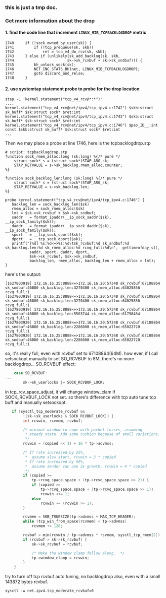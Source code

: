 ### this is just a tmp doc.

### Get more information about the drop
#### 1. find the code line that increment `LINUX_MIB_TCPBACKLOGDROP` metric
```
1740     if (!sock_owned_by_user(sk)) {
1741         if (!tcp_prequeue(sk, skb))
1742             ret = tcp_v4_do_rcv(sk, skb);
1743     } else if (unlikely(sk_add_backlog(sk, skb,
1744                        sk->sk_rcvbuf + sk->sk_sndbuf))) {
1745         bh_unlock_sock(sk);
1746         NET_INC_STATS_BH(net, LINUX_MIB_TCPBACKLOGDROP);
1747         goto discard_and_relse;
1748     }
```
#### 2. use systemtap statement probe to probe for the  drop location
```
stap -L 'kernel.statement("tcp_v4_rcv@*:*")'
....
kernel.statement("tcp_v4_rcv@net/ipv4/tcp_ipv4.c:1742") $skb:struct sk_buff* $sk:struct sock* $ret:int
kernel.statement("tcp_v4_rcv@net/ipv4/tcp_ipv4.c:1743") $skb:struct sk_buff* $sk:struct sock* $ret:int
kernel.statement("tcp_v4_rcv@net/ipv4/tcp_ipv4.c:1746") $pao_ID__:int const $skb:struct sk_buff* $sk:struct sock* $ret:int
...
```
Then we may place a probe at line 1746, here is the tcpbacklogdrop.stp
```
# script: tcpbacklogdrop.stp
function sock_rmem_alloc:long (sk:long) %{/* pure */
    struct sock* s = (struct sock*)STAP_ARG_sk;
    STAP_RETVALUE = s->sk_backlog.rmem_alloc.counter;
%}

function sock_backlog_len:long (sk:long) %{/* pure */
    struct sock* s = (struct sock*)STAP_ARG_sk;
    STAP_RETVALUE = s->sk_backlog.len;
%}

probe kernel.statement("tcp_v4_rcv@net/ipv4/tcp_ipv4.c:1746") {
   backlog_len = sock_backlog_len($sk)
   rmem_alloc = sock_rmem_alloc($sk)
   lmt = $sk->sk_rcvbuf + $sk->sk_sndbuf;
   saddr   = format_ipaddr(__ip_sock_saddr($sk), __ip_sock_family($sk));
   daddr   = format_ipaddr(__ip_sock_daddr($sk), __ip_sock_family($sk));
   sport   = __tcp_sock_sport($sk);
   dport   = __tcp_sock_dport($sk);
   printf("[%d] %s:%d<=>%s:%d\tsk_rcvbuf:%d sk_sndbuf:%d sk_backlog.len:%d sk_rmem_alloc:%d rcvq_full:%d\n",  gettimeofday_s(),
           saddr, sport, daddr, dport,
           $sk->sk_rcvbuf, $sk->sk_sndbuf,
           backlog_len, rmem_alloc, backlog_len + rmem_alloc > lmt);
}
```
here's the output:
```
[1627803919] 172.16.16.25:8888<=>172.16.16.20:57348	sk_rcvbuf:67108864 sk_sndbuf:46080 sk_backlog.len:3270400 sk_rmem_alloc:64025856 rcvq_full:1
[1627803919] 172.16.16.25:8888<=>172.16.16.20:57348	sk_rcvbuf:67108864 sk_sndbuf:46080 sk_backlog.len:3270400 sk_rmem_alloc:64025856 rcvq_full:1
[1627803919] 172.16.16.25:8888<=>172.16.16.20:57348	sk_rcvbuf:67108864 sk_sndbuf:46080 sk_backlog.len:5503744 sk_rmem_alloc:61758464 rcvq_full:1
[1627803920] 172.16.16.25:8888<=>172.16.16.20:57348	sk_rcvbuf:67108864 sk_sndbuf:46080 sk_backlog.len:2286080 sk_rmem_alloc:65022720 rcvq_full:1
[1627803920] 172.16.16.25:8888<=>172.16.16.20:57348	sk_rcvbuf:67108864 sk_sndbuf:46080 sk_backlog.len:2286080 sk_rmem_alloc:65022720 rcvq_full:1
```
so, it's really full, even with rcvbuf set to 67108864(64M).
how ever, if I call setsockopt manually to set SO_RCVBUF to 8M, there's no more backlogdrop...
SO_RCVBUF effect:
```c
    case SO_RCVBUF:
...
        sk->sk_userlocks |= SOCK_RCVBUF_LOCK;
```
in tcp_rcv_space_adjust, it will change window_clam if SOCK_RCVBUF_LOCK not set. so there's difference with tcp auto tune tcp buff and manually setsockopt.
```c
   if (sysctl_tcp_moderate_rcvbuf &&
        !(sk->sk_userlocks & SOCK_RCVBUF_LOCK)) {
        int rcvwin, rcvmem, rcvbuf;

        /* minimal window to cope with packet losses, assuming
         * steady state. Add some cushion because of small variations.
         */
        rcvwin = (copied << 1) + 16 * tp->advmss;

        /* If rate increased by 25%,
         *  assume slow start, rcvwin = 3 * copied
         * If rate increased by 50%,
         *  assume sender can use 2x growth, rcvwin = 4 * copied
         */
        if (copied >=
            tp->rcvq_space.space + (tp->rcvq_space.space >> 2)) {
            if (copied >=
                tp->rcvq_space.space + (tp->rcvq_space.space >> 1))
                rcvwin <<= 1;
            else
                rcvwin += (rcvwin >> 1);
        }

        rcvmem = SKB_TRUESIZE(tp->advmss + MAX_TCP_HEADER);
        while (tcp_win_from_space(rcvmem) < tp->advmss)
            rcvmem += 128;

        rcvbuf = min(rcvwin / tp->advmss * rcvmem, sysctl_tcp_rmem[2]);
        if (rcvbuf > sk->sk_rcvbuf) {
            sk->sk_rcvbuf = rcvbuf;

            /* Make the window clamp follow along.  */
            tp->window_clamp = rcvwin;
        }
    }
```

try to  turn off tcp rcvbuf auto tuning, no backlogdrop also, even with a small 143872 bytes rcvbuf.
```
sysctl -w net.ipv4.tcp_moderate_rcvbuf=0
```
